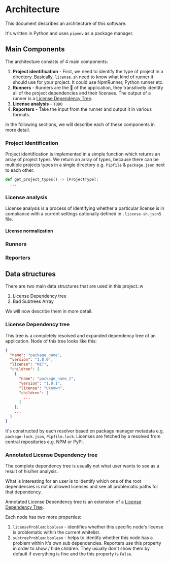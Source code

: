 # Architecture

This document describes an architecture of this software.

It's written in Python and uses `pipenv` as a package manager.


## Main Components
The architecture consists of 4 main components:

1. **Project identification** - First, we need to identify the type of project in a directory. Basically, `license.sh` need to know what kind of runner it should use for your project.
It could use NpmRunner, Python runner etc.
2. **Runners** - Runners are the :green_heart: of the application, they
   transitively identify all of the project dependencies and their
   licenses. The output of a runner is a [License Dependency Tree](#license-dependency-tree).
3. **License analysis** - `TODO`
4. **Reporters** - Take the input from the runner and output it in various formats.

In the following sections, we will describe each of these components in more detail.

### Project Identification

Project identification is implemented in a simple function which returns
an array of project types. We return an array of types, because there
can be multiple projects types in a single directory e.g. `Pipfile` &
`package.json` next to each other.
```python
def get_project_types() -> [ProjectType]:
  ...
 ```
 

### License analysis

License analysis is a process of identifying whether a particular
license is in compliance with a current settings optionally defined in
`.license-sh.json5` file.

#### License normalization

### Runners

### Reporters


## Data structures

There are two main data structures that are used in this project.:w 

1. License Dependency tree
2. Bad Subtrees Array

We will now describe them in more detail.

### License Dependency tree

This tree is a completely resolved and expanded dependency tree of an
application. Node of this tree looks like this:

```json
{
  "name": "package_name",
  "version": "1.0.0",
  "license": "MIT",
  "children": [
    {
      "name": "package_name_2",
      "version": "1.0.1",
      "license": "Uknown",
      "children": [
        ...
      ]
    },
    ...
  ]
}
```

It's constructed by each resolver based on package manager metadata e.g.
`package-lock.json`, `Pipfile.lock`. Licenses are fetched by a resolved 
from central repositories e.g. NPM or PyPI.

### Annotated License Dependency tree

The complete dependency tree is usually not what user wants to see as a
result of his/her analysis. 

What is interesting for an user is to identify which one of the root
dependencies is not in allowed licenses and see all problematic paths
for that dependency.

Annotated License Dependency tree is an extension of a
[License Dependency Tree](#license-dependency-tree). 

Each node has two more properties:

1. `licenseProblem`: `boolean` - identifies whether this specific node's
   license is problematic within the current whitelist.
2. `subtreeProblem`: `boolean` - helps to identify whether this node has
   a problem within it's own sub dependencies. Reporters use this
   property in order to show / hide children. They usually don't show
   them by default if everything is fine and the this property is
   `False`.
 
